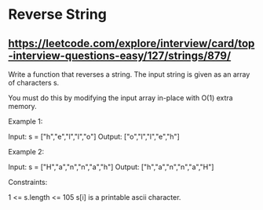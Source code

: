 # Reverse String
## https://leetcode.com/explore/interview/card/top-interview-questions-easy/127/strings/879/

Write a function that reverses a string. The input string is given as an array of characters s.

You must do this by modifying the input array in-place with O(1) extra memory.



Example 1:

  Input: s = ["h","e","l","l","o"]
  Output: ["o","l","l","e","h"]

Example 2:

  Input: s = ["H","a","n","n","a","h"]
  Output: ["h","a","n","n","a","H"]



Constraints:

  1 <= s.length <= 105
  s[i] is a printable ascii character.
